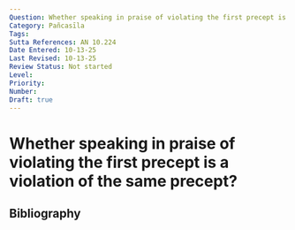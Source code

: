 ```yaml
---
Question: Whether speaking in praise of violating the first precept is a violation of the same precept?
Category: Pañcasīla
Tags: 
Sutta References: AN 10.224
Date Entered: 10-13-25
Last Revised: 10-13-25
Review Status: Not started
Level: 
Priority: 
Number: 
Draft: true
---
```


# Whether speaking in praise of violating the first precept is a violation of the same precept?

## Bibliography

<!-- 

Notes:



-->